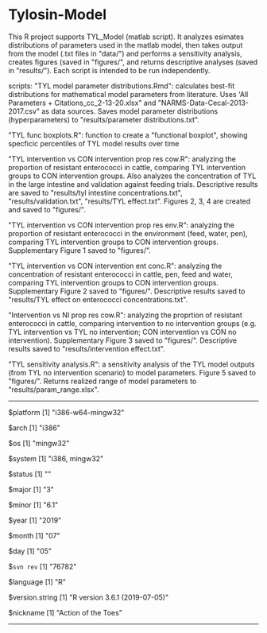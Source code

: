 # Tylosin-Model

This R project supports TYL_Model (matlab script). It analyzes esimates distributions of parameters used in the matlab model, then takes output from the model (.txt files in "data/") and performs a sensitivity analysis, creates figures (saved in "figures/", and returns descriptive analyses (saved in "results/"). Each script is intended to be run independently.

scripts:
"TYL model parameter distributions.Rmd": calculates best-fit distributions for mathematical model parameters from literature. Uses 'All Parameters + Citations_cc_2-13-20.xlsx" and "NARMS-Data-Cecal-2013-2017.csv" as data sources. Saves model parameter distributions (hyperparameters) to "results/parameter distributions.txt".

"TYL func boxplots.R": function to create a "functional boxplot", showing specficic percentiles of TYL model results over time

"TYL intervention vs CON intervention prop res cow.R": analyzing the proportion of resistant enterococci in cattle, comparing TYL intervention groups to CON intervention groups. Also analyzes the concentration of TYL in the large intestine and validation against feeding trials. Descriptive results are saved to "results/tyl intestine concentrations.txt", "results/validation.txt", "results/TYL effect.txt". Figures 2, 3, 4 are created and saved to "figures/".

"TYL intervention vs CON intervention prop res env.R": analyzing the proportion of resistant enterococci in the environment (feed, water, pen), comparing TYL intervention groups to CON intervention groups. Supplementary Figure 1 saved to "figures/".

"TYL intervention vs CON intervention ent conc.R": analyzing the concentration of resistant enterococci in cattle, pen, feed and water, comparing TYL intervention groups to CON intervention groups. Supplementary Figure 2 saved to "figures/". Descriptive results saved to "results/TYL effect on enterococci concentrations.txt".

"Intervention vs NI prop res cow.R": analyzing the proprtion of resistant enterococci in cattle, comparing intervention to no intervention groups (e.g. TYL intervention vs TYL no intervention; CON intervention vs CON no intervention). Supplementary Figure 3 saved to "figures/". Descriptive results saved to "results/intervention effect.txt".

"TYL sensitivity analysis.R": a sensitivity analysis of the TYL model outputs (from TYL no intervention scenario) to model parameters. Figure 5 saved to "figures/". Returns realized range of model parameters to "results/param_range.xlsx".



--------------------------------
$platform
[1] "i386-w64-mingw32"

$arch
[1] "i386"

$os
[1] "mingw32"

$system
[1] "i386, mingw32"

$status
[1] ""

$major
[1] "3"

$minor
[1] "6.1"

$year
[1] "2019"

$month
[1] "07"

$day
[1] "05"

$`svn rev`
[1] "76782"

$language
[1] "R"

$version.string
[1] "R version 3.6.1 (2019-07-05)"

$nickname
[1] "Action of the Toes"

--------------------------------